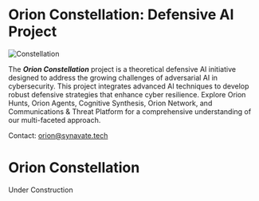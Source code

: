 # Orion Constellation: Defensive AI Project

![Constellation](../site/assets/images/Constellation.webp)

The ***Orion Constellation*** project is a theoretical defensive AI initiative designed to address the growing challenges of adversarial AI in cybersecurity. This project integrates advanced AI techniques to develop robust defensive strategies that enhance cyber resilience. Explore Orion Hunts, Orion Agents, Cognitive Synthesis, Orion Network, and Communications & Threat Platform for a comprehensive understanding of our multi-faceted approach.



Contact:
orion@synavate.tech

# Orion Constellation

Under Construction

